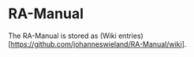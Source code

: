 # RA-Manual

The RA-Manual is stored as (Wiki entries)[https://github.com/johanneswieland/RA-Manual/wiki].
